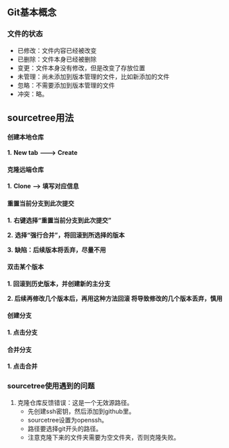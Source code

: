 ## Git基本概念

### 文件的状态

* 已修改：文件内容已经被改变
* 已删除：文件本身已经被删除
* 变更：文件本身没有修改，但是改变了存放位置
* 未管理：尚未添加到版本管理的文件，比如新添加的文件
* 忽略：不需要添加到版本管理的文件
* 冲突：略。



## sourcetree用法

#### 创建本地仓库

**1.** **New tab** **--->** **Create**

#### 克隆远端仓库

**1.** **Clone** **-->** **填写对应信息**

#### 重置当前分支到此次提交

**1.** **右键选择“重置当前分支到此次提交”**

**2.** **选择“强行合并”，将回滚到所选择的版本**

**3.** **缺陷：后续版本将丢弃，尽量不用**

#### 双击某个版本

**1. 回滚到历史版本，并创建新的主分支**

**2. 后续再修改几个版本后，再用这种方法回滚 将导致修改的几个版本丢弃，慎用**

#### 创建分支

**1. 点击分支**

#### 合并分支

**1. 点击合并**

### sourcetree使用遇到的问题

1. 克隆仓库反馈错误：这是一个无效源路径。
   * 先创建ssh密钥，然后添加到github里。
   * sourcetree设置为openssh。
   * 路径要选择git开头的路径。
   * 注意克隆下来的文件夹需要为空文件夹，否则克隆失败。
